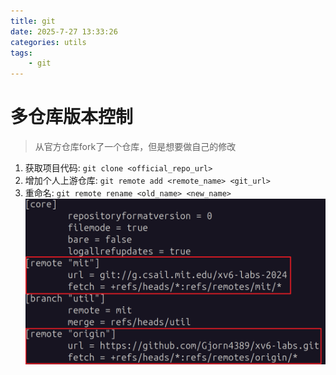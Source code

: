 ```yaml
---
title: git
date: 2025-7-27 13:33:26
categories: utils
tags:
    - git
---
```


# 多仓库版本控制
> 从官方仓库fork了一个仓库，但是想要做自己的修改

1. 获取项目代码: `git clone <official_repo_url>`
2. 增加个人上游仓库: `git remote add <remote_name> <git_url>`
3. 重命名: `git remote rename <old_name> <new_name>`
![git_remote](https://raw.githubusercontent.com/Gjorn4389/Gjorn4389.github.io/source/images/git_remote.png)